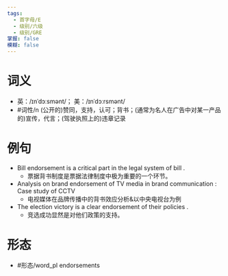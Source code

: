 ```yaml
---
tags:
  - 首字母/E
  - 级别/六级
  - 级别/GRE
掌握: false
模糊: false
---
```

# 词义
- 英：/ɪnˈdɔːsmənt/； 美：/ɪnˈdɔːrsmənt/
- #词性/n  (公开的)赞同，支持，认可；背书；(通常为名人在广告中对某一产品的)宣传，代言；(驾驶执照上的)违章记录
# 例句
- Bill endorsement is a critical part in the legal system of bill .
	- 票据背书制度是票据法律制度中极为重要的一个环节。
- Analysis on brand endorsement of TV media in brand communication : Case study of CCTV
	- 电视媒体在品牌传播中的背书效应分析&以中央电视台为例
- The election victory is a clear endorsement of their policies .
	- 竞选成功显然是对他们政策的支持。
# 形态
- #形态/word_pl endorsements
